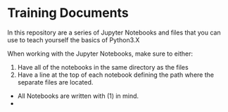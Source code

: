 # Training Documents

In this repository are a series of Jupyter Notebooks and files that you can use to teach yourself the basics of Python3.X

When working with the Jupyter Notebooks, make sure to either:
1) Have all of the notebooks in the same directory as the files
2) Have a line at the top of each notebook defining the path where the separate files are located.
* All Notebooks are written with (1) in mind.
* 
